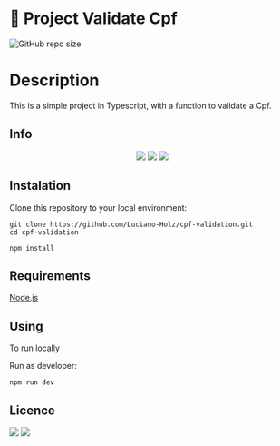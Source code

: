 # 🚀 Project Validate Cpf

![GitHub repo size](https://img.shields.io/github/repo-size/Luciano-Holz/cpf-validation)

# Description
This is a simple project in Typescript, with a function to validate a Cpf.

## Info

<p align="center">
   <img src="http://img.shields.io/static/v1?label=Node&message=12.22.5&color=green&style=for-the-badge&logo=node.js"/>
   <img src="http://img.shields.io/static/v1?label=javascript&message=1.7&color=yellow&style=for-the-badge&logo=typescript"/>
   <img src="http://img.shields.io/static/v1?label=express&message=4.17.1&color=blue&style=for-the-badge&logo=express"/>
</p>

## Instalation

Clone this repository to your local environment:

```
git clone https://github.com/Luciano-Holz/cpf-validation.git
cd cpf-validation 
```

```
npm install
```

## Requirements
[Node.js](https://nodejs.org/en/)

##  Using

To run locally

Run as developer:

```
npm run dev
```

##  Licence 

<p aling="center">

<img src="http://img.shields.io/static/v1?label=License&message=MIT&color=red&style=for-the-badge"/>
<img src="http://img.shields.io/static/v1?label=STATUS&message=DEVELOPING&color=yellow&style=for-the-badge"/>

</p>